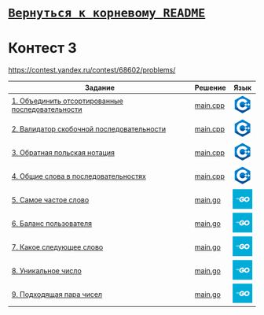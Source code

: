 # [__```Вернуться к корневому README```__](https://github.com/Teru3301/KFU/blob/main/README.md)  
# Контест 3  
https://contest.yandex.ru/contest/68602/problems/

| Задание | Решение | Язык |
| --- | --- | --- |
| [1. Объединить отсортированные последовательности](https://contest.yandex.ru/contest/68602/problems/1/) | [main.cpp](https://github.com/Teru3301/KFU/blob/main/Contests/Contest-2024-09-25/01/main.cpp) | [<img src="https://github.com/Teru3301/KFU/blob/main/img/cpp.png" width="40"/>]() |
| [2. Валидатор скобочной последовательности](https://contest.yandex.ru/contest/68602/problems/2/) | [main.cpp](https://github.com/Teru3301/KFU/blob/main/Contests/Contest-2024-09-25/02/main.cpp) | [<img src="https://github.com/Teru3301/KFU/blob/main/img/cpp.png" width="40"/>]() |
| [3. Обратная польская нотация](https://contest.yandex.ru/contest/68602/problems/3/) | [main.cpp](https://github.com/Teru3301/KFU/blob/main/Contests/Contest-2024-09-25/03/main.cpp) | [<img src="https://github.com/Teru3301/KFU/blob/main/img/cpp.png" width="40"/>]() |
| [4. Общие слова в последовательностях](https://contest.yandex.ru/contest/68602/problems/4/) | [main.cpp](https://github.com/Teru3301/KFU/blob/main/Contests/Contest-2024-09-25/04/main.cpp) | [<img src="https://github.com/Teru3301/KFU/blob/main/img/cpp.png" width="40"/>]() |
| [5. Самое частое слово](https://contest.yandex.ru/contest/68602/problems/5/) | [main.go](https://github.com/Teru3301/KFU/blob/main/Contests/Contest-2024-09-25/05/main.go) | [<img src="https://github.com/Teru3301/KFU/blob/main/img/go.jpg" width="40"/>]() |
| [6. Баланс пользователя](https://contest.yandex.ru/contest/68602/problems/6/) | [main.go](https://github.com/Teru3301/KFU/blob/main/Contests/Contest-2024-09-25/06/main.go) | [<img src="https://github.com/Teru3301/KFU/blob/main/img/go.jpg" width="40"/>]() |
| [7. Какое следующее слово](https://contest.yandex.ru/contest/68602/problems/7/) | [main.go](https://github.com/Teru3301/KFU/blob/main/Contests/Contest-2024-09-25/07/main.go) | [<img src="https://github.com/Teru3301/KFU/blob/main/img/go.jpg" width="40"/>]() |
| [8. Уникальное число](https://contest.yandex.ru/contest/68602/problems/8/) | [main.go](https://github.com/Teru3301/KFU/blob/main/Contests/Contest-2024-09-25/08/main.go) | [<img src="https://github.com/Teru3301/KFU/blob/main/img/go.jpg" width="40"/>]() |
| [9. Подходящая пара чисел](https://contest.yandex.ru/contest/68602/problems/9/) | [main.go](https://github.com/Teru3301/KFU/blob/main/Contests/Contest-2024-09-25/09/main.go) | [<img src="https://github.com/Teru3301/KFU/blob/main/img/go.jpg" width="40"/>]() |
